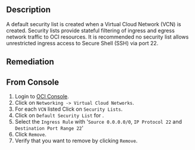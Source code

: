 ## Description

A default security list is created when a Virtual Cloud Network (VCN) is created. Security lists provide stateful filtering of ingress and egress network traffic to OCI resources. It is recommended no security list allows unrestricted ingress access to Secure Shell (SSH) via port 22.

## Remediation

## From Console

1. Login to [OCI Console](https://www.oracle.com/cloud/).
2. Click on `Networking -> Virtual Cloud Networks`.
3. For each `VCN` listed Click on `Security Lists`.
4. Click on `Default Security List` for <VCN Name>.
5. Select the `Ingress Rule` with '`Source 0.0.0.0/0`, `IP Protocol 22` and `Destination Port Range 22`'
6. Click `Remove`.
7. Verify that you want to remove by clicking `Remove`.